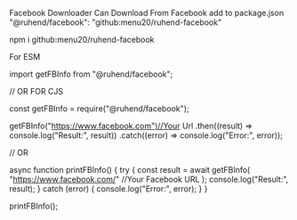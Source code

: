 Facebook Downloader Can Download From Facebook
add to package.json
"@ruhend/facebook": "github:menu20/ruhend-facebook"


npm i github:menu20/ruhend-facebook

For ESM



import getFBInfo from "@ruhend/facebook";

// OR
FOR CJS

const getFBInfo = require("@ruhend/facebook");

getFBInfo("https://www.facebook.com")//Your Url
    .then((result) => console.log("Result:", result))
    .catch((error) => console.log("Error:", error));

// OR

async function printFBInfo() {
    try {
        const result = await getFBInfo(
            "https://www.facebook.com/" //Your Facebook URL
        );
        console.log("Result:", result);
    } catch (error) {
        console.log("Error:", error);
    }
}

printFBInfo();
